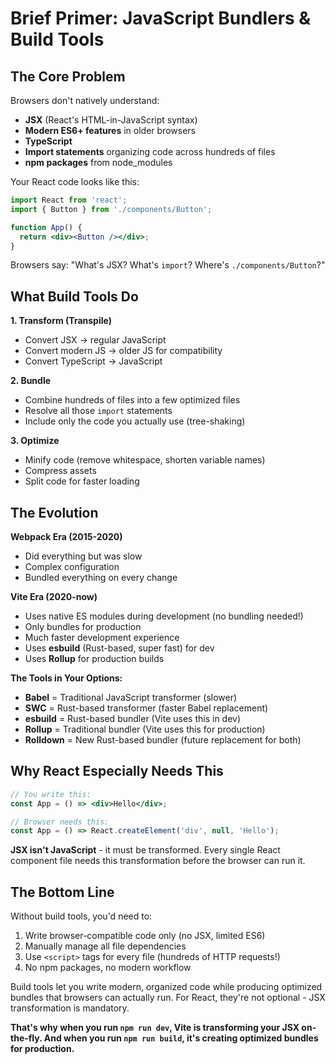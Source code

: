 # Brief Primer: JavaScript Bundlers & Build Tools

## The Core Problem

Browsers don't natively understand:
- **JSX** (React's HTML-in-JavaScript syntax)
- **Modern ES6+ features** in older browsers
- **TypeScript**
- **Import statements** organizing code across hundreds of files
- **npm packages** from node_modules

Your React code looks like this:
```jsx
import React from 'react';
import { Button } from './components/Button';

function App() {
  return <div><Button /></div>;
}
```

Browsers say: "What's JSX? What's `import`? Where's `./components/Button`?"

## What Build Tools Do

**1. Transform (Transpile)**
- Convert JSX → regular JavaScript
- Convert modern JS → older JS for compatibility
- Convert TypeScript → JavaScript

**2. Bundle**
- Combine hundreds of files into a few optimized files
- Resolve all those `import` statements
- Include only the code you actually use (tree-shaking)

**3. Optimize**
- Minify code (remove whitespace, shorten variable names)
- Compress assets
- Split code for faster loading

## The Evolution

**Webpack Era (2015-2020)**
- Did everything but was slow
- Complex configuration
- Bundled everything on every change

**Vite Era (2020-now)**
- Uses native ES modules during development (no bundling needed!)
- Only bundles for production
- Much faster development experience
- Uses **esbuild** (Rust-based, super fast) for dev
- Uses **Rollup** for production builds

**The Tools in Your Options:**

- **Babel** = Traditional JavaScript transformer (slower)
- **SWC** = Rust-based transformer (faster Babel replacement)
- **esbuild** = Rust-based bundler (Vite uses this in dev)
- **Rollup** = Traditional bundler (Vite uses this for production)
- **Rolldown** = New Rust-based bundler (future replacement for both)

## Why React Especially Needs This

```jsx
// You write this:
const App = () => <div>Hello</div>;

// Browser needs this:
const App = () => React.createElement('div', null, 'Hello');
```

**JSX isn't JavaScript** - it must be transformed. Every single React component file needs this transformation before the browser can run it.

## The Bottom Line

Without build tools, you'd need to:
1. Write browser-compatible code only (no JSX, limited ES6)
2. Manually manage all file dependencies
3. Use `<script>` tags for every file (hundreds of HTTP requests!)
4. No npm packages, no modern workflow

Build tools let you write modern, organized code while producing optimized bundles that browsers can actually run. For React, they're not optional - JSX transformation is mandatory.

**That's why when you run `npm run dev`, Vite is transforming your JSX on-the-fly. And when you run `npm run build`, it's creating optimized bundles for production.**
